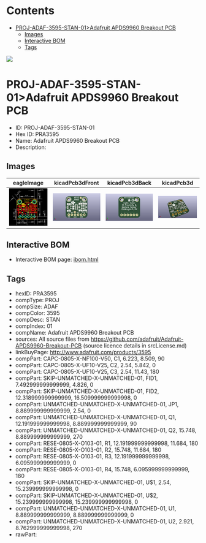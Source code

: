 



Contents
========

* [PROJ-ADAF-3595-STAN-01>Adafruit APDS9960 Breakout PCB](#proj-adaf-3595-stan-01adafruit-apds9960-breakout-pcb)
	* [Images](#images)
	* [Interactive BOM](#interactive-bom)
	* [Tags](#tags)
  
![][im]
# PROJ-ADAF-3595-STAN-01>Adafruit APDS9960 Breakout PCB

- ID: PROJ-ADAF-3595-STAN-01
- Hex ID: PRA3595
- Name: Adafruit APDS9960 Breakout PCB
- Description: 

## Images
  
  

|eagleImage|kicadPcb3dFront|kicadPcb3dBack|kicadPcb3d|
| :---: | :---: | :---: | :---: |
|[![eagleImage](eagleImage_140.png)](eagleImage_600.png)|[![kicadPcb3dFront](kicadPcb3dFront_140.png)](kicadPcb3dFront_600.png)|[![kicadPcb3dBack](kicadPcb3dBack_140.png)](kicadPcb3dBack_600.png)|[![kicadPcb3d](kicadPcb3d_140.png)](kicadPcb3d_600.png)|

## Interactive BOM

- Interactive BOM page: [ibom.html](kicad/bom/ibom.html)

## Tags

- hexID: PRA3595
- oompType: PROJ
- oompSize: ADAF
- oompColor: 3595
- oompDesc: STAN
- oompIndex: 01
- oompName: Adafruit APDS9960 Breakout PCB
- sources: All source files from https://github.com/adafruit/Adafruit-APDS9960-Breakout-PCB (source licence details in srcLicense.md)
- linkBuyPage: http://www.adafruit.com/products/3595
- oompPart: CAPC-0805-X-NF100-V50, C1, 6.223, 8.509, 90
- oompPart: CAPC-0805-X-UF10-V25, C2, 2.54, 5.842, 0
- oompPart: CAPC-0805-X-UF10-V25, C3, 2.54, 11.43, 180
- oompPart: SKIP-UNMATCHED-X-UNMATCHED-01, FID1, 7.492999999999999, 4.826, 0
- oompPart: SKIP-UNMATCHED-X-UNMATCHED-01, FID2, 12.318999999999999, 16.509999999999998, 0
- oompPart: UNMATCHED-UNMATCHED-X-UNMATCHED-01, JP1, 8.889999999999999, 2.54, 0
- oompPart: UNMATCHED-UNMATCHED-X-UNMATCHED-01, Q1, 12.191999999999998, 8.889999999999999, 90
- oompPart: UNMATCHED-UNMATCHED-X-UNMATCHED-01, Q2, 15.748, 8.889999999999999, 270
- oompPart: RESE-0805-X-O103-01, R1, 12.191999999999998, 11.684, 180
- oompPart: RESE-0805-X-O103-01, R2, 15.748, 11.684, 180
- oompPart: RESE-0805-X-O103-01, R3, 12.191999999999998, 6.095999999999999, 0
- oompPart: RESE-0805-X-O103-01, R4, 15.748, 6.095999999999999, 180
- oompPart: SKIP-UNMATCHED-X-UNMATCHED-01, U$1, 2.54, 15.239999999999998, 0
- oompPart: SKIP-UNMATCHED-X-UNMATCHED-01, U$2, 15.239999999999998, 15.239999999999998, 0
- oompPart: UNMATCHED-UNMATCHED-X-UNMATCHED-01, U1, 8.889999999999999, 8.889999999999999, 0
- oompPart: UNMATCHED-UNMATCHED-X-UNMATCHED-01, U2, 2.921, 8.762999999999998, 270
- rawPart: 



[im]: kicadPcb3d_450.png
